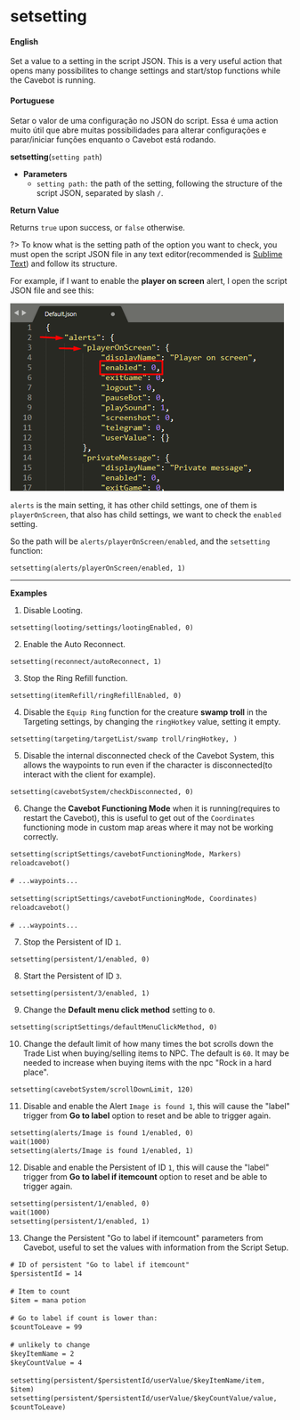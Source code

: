 
# setsetting

<!-- tabs:start -->

#### **English**

Set a value to a setting in the script JSON. This is a very useful action that opens many possibilites to change settings and start/stop functions while the Cavebot is running.

#### **Portuguese**

Setar o valor de uma configuração no JSON do script. Essa é uma action muito útil que abre muitas possibilidades para alterar configurações e parar/iniciar funções enquanto o Cavebot está rodando.

<!-- tabs:end -->


**setsetting**(`setting path`)

- **Parameters**
  - `setting path:` the path of the setting, following the structure of the script JSON, separated by slash `/`.


**Return Value**

Returns `true` upon success, or `false` otherwise.

?> To know what is the setting path of the option you want to check, you must open the script JSON file in any text editor(recommended is [Sublime Text](https://www.sublimetext.com/)) and follow its structure.


For example, if I want to enable the **player on screen** alert, I open the script JSON file and see this:

![](../../_media/cavebot/functions/getsetting_example.png)

`alerts` is the main setting, it has other child settings, one of them is `playerOnScreen`, that also has child settings, we want to check the `enabled` setting.

So the path will be `alerts/playerOnScreen/enabled`, and the `setsetting` function:
```action
setsetting(alerts/playerOnScreen/enabled, 1)
```

---

**Examples**

1. Disable Looting.

```action
setsetting(looting/settings/lootingEnabled, 0)
```

2. Enable the Auto Reconnect.

```action
setsetting(reconnect/autoReconnect, 1)
```

3. Stop the Ring Refill function.

```action
setsetting(itemRefill/ringRefillEnabled, 0)
```

4. Disable the `Equip Ring` function for the creature **swamp troll** in the Targeting settings, by changing the `ringHotkey` value, setting it empty.

```action
setsetting(targeting/targetList/swamp troll/ringHotkey, )

```

5. Disable the internal disconnected check of the Cavebot System, this allows the waypoints to run even if the character is disconnected(to interact with the client for example).

```action
setsetting(cavebotSystem/checkDisconnected, 0)
```

6. Change the **Cavebot Functioning Mode** when it is running(requires to restart the Cavebot), this is useful to get out of the `Coordinates` functioning mode in custom map areas where it may not be working correctly.

```action
setsetting(scriptSettings/cavebotFunctioningMode, Markers)
reloadcavebot()

# ...waypoints...

setsetting(scriptSettings/cavebotFunctioningMode, Coordinates)
reloadcavebot()

# ...waypoints...
```

7. Stop the Persistent of ID `1`.

```action
setsetting(persistent/1/enabled, 0)
```

8. Start the Persistent of ID `3`.

```action
setsetting(persistent/3/enabled, 1)
```

9. Change the **Default menu click method** setting to `0`.

```action
setsetting(scriptSettings/defaultMenuClickMethod, 0)
```

10. Change the default limit of how many times the bot scrolls down the Trade List when buying/selling items to NPC. The default is `60`. It may be needed to increase when buying items with the npc "Rock in a hard place".

```action
setsetting(cavebotSystem/scrollDownLimit, 120)
```

11. Disable and enable the Alert `Image is found 1`, this will cause the "label" trigger from **Go to label** option to reset and be able to trigger again.

```action
setsetting(alerts/Image is found 1/enabled, 0)
wait(1000)
setsetting(alerts/Image is found 1/enabled, 1)
`````

12. Disable and enable the Persistent of ID `1`, this will cause the "label" trigger from **Go to label if itemcount** option to reset and be able to trigger again.

```action
setsetting(persistent/1/enabled, 0)
wait(1000)
setsetting(persistent/1/enabled, 1)
```

13. Change the Persistent "Go to label if itemcount" parameters from Cavebot, useful to set the values with information from the Script Setup.
```
# ID of persistent "Go to label if itemcount"
$persistentId = 14

# Item to count
$item = mana potion

# Go to label if count is lower than:
$countToLeave = 99

# unlikely to change
$keyItemName = 2
$keyCountValue = 4

setsetting(persistent/$persistentId/userValue/$keyItemName/item, $item)
setsetting(persistent/$persistentId/userValue/$keyCountValue/value, $countToLeave)
```